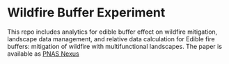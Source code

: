 # Wildfire Buffer Experiment

This repo includes analytics for edible buffer effect on wildfire mitigation, landscape data management, and relative data calculation for Edible fire buffers: mitigation of wildfire with multifunctional landscapes. The paper is available as [PNAS Nexus](https://academic.oup.com/pnasnexus/article/2/10/pgad315/7325141)

